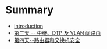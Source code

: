 # Summary

* [introduction](README.md)
* [第三天 -- 中继、DTP 及 VLAN 间路由](3rd_day.md)
* [第四天--路由器和交换机安全](chapter04.md)

